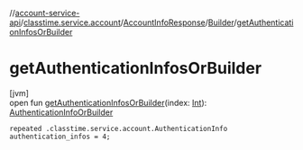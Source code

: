 //[account-service-api](../../../../index.md)/[classtime.service.account](../../index.md)/[AccountInfoResponse](../index.md)/[Builder](index.md)/[getAuthenticationInfosOrBuilder](get-authentication-infos-or-builder.md)

# getAuthenticationInfosOrBuilder

[jvm]\
open fun [getAuthenticationInfosOrBuilder](get-authentication-infos-or-builder.md)(index: [Int](https://kotlinlang.org/api/latest/jvm/stdlib/kotlin/-int/index.html)): [AuthenticationInfoOrBuilder](../../-authentication-info-or-builder/index.md)

`repeated .classtime.service.account.AuthenticationInfo authentication_infos = 4;`
